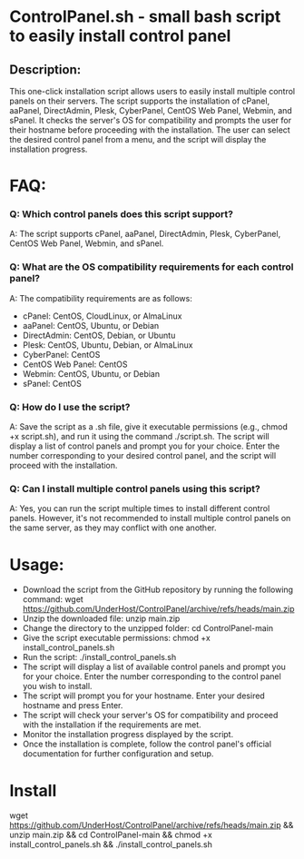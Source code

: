 # ControlPanel.sh - small bash script to easily install control panel

## Description:
This one-click installation script allows users to easily install multiple control panels on their servers. The script supports the installation of cPanel, aaPanel, DirectAdmin, Plesk, CyberPanel, CentOS Web Panel, Webmin, and sPanel. It checks the server's OS for compatibility and prompts the user for their hostname before proceeding with the installation. The user can select the desired control panel from a menu, and the script will display the installation progress.

# FAQ:

### Q: Which control panels does this script support?
A: The script supports cPanel, aaPanel, DirectAdmin, Plesk, CyberPanel, CentOS Web Panel, Webmin, and sPanel.

### Q: What are the OS compatibility requirements for each control panel?
A: The compatibility requirements are as follows:

* cPanel: CentOS, CloudLinux, or AlmaLinux
* aaPanel: CentOS, Ubuntu, or Debian
* DirectAdmin: CentOS, Debian, or Ubuntu
* Plesk: CentOS, Ubuntu, Debian, or AlmaLinux
* CyberPanel: CentOS
* CentOS Web Panel: CentOS
* Webmin: CentOS, Ubuntu, or Debian
* sPanel: CentOS

### Q: How do I use the script?
A: Save the script as a .sh file, give it executable permissions (e.g., chmod +x script.sh), and run it using the command ./script.sh. The script will display a list of control panels and prompt you for your choice. Enter the number corresponding to your desired control panel, and the script will proceed with the installation.

### Q: Can I install multiple control panels using this script?
A: Yes, you can run the script multiple times to install different control panels. However, it's not recommended to install multiple control panels on the same server, as they may conflict with one another.

# Usage:

* Download the script from the GitHub repository by running the following command: wget https://github.com/UnderHost/ControlPanel/archive/refs/heads/main.zip
* Unzip the downloaded file: unzip main.zip
* Change the directory to the unzipped folder: cd ControlPanel-main
* Give the script executable permissions: chmod +x install_control_panels.sh
* Run the script: ./install_control_panels.sh
* The script will display a list of available control panels and prompt you for your choice. Enter the number corresponding to the control panel you wish to install.
* The script will prompt you for your hostname. Enter your desired hostname and press Enter.
* The script will check your server's OS for compatibility and proceed with the installation if the requirements are met.
* Monitor the installation progress displayed by the script.
* Once the installation is complete, follow the control panel's official documentation for further configuration and setup.

# Install

wget https://github.com/UnderHost/ControlPanel/archive/refs/heads/main.zip && unzip main.zip && cd ControlPanel-main && chmod +x install_control_panels.sh && ./install_control_panels.sh

